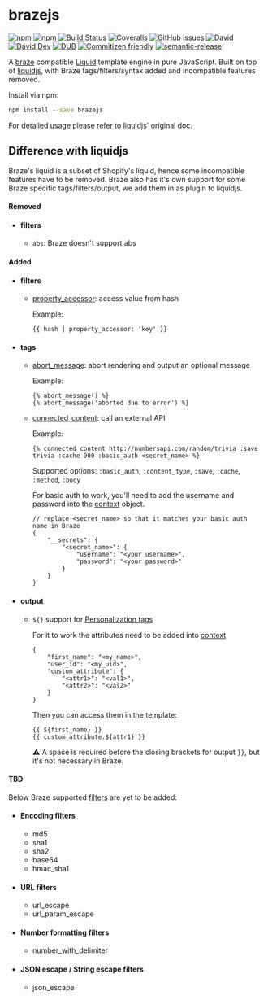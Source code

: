 # brazejs

[![npm](https://img.shields.io/npm/v/brazejs.svg)](https://www.npmjs.org/package/brazejs)
[![npm](https://img.shields.io/npm/dm/brazejs.svg)](https://www.npmjs.org/package/brazejs)
[![Build Status](https://travis-ci.org/yq314/brazejs.svg?branch=master)](https://travis-ci.org/yq314/brazejs)
[![Coveralls](https://img.shields.io/coveralls/yq314/brazejs.svg)](https://coveralls.io/github/yq314/brazejs?branch=master)
[![GitHub issues](https://img.shields.io/github/issues-closed/yq314/brazejs.svg)](https://github.com/yq314/brazejs/issues)
[![David](https://img.shields.io/david/yq314/brazejs.svg)](https://david-dm.org/yq314/brazejs)
[![David Dev](https://img.shields.io/david/dev/yq314/brazejs.svg)](https://david-dm.org/yq314/brazejs?type=dev)
[![DUB](https://img.shields.io/dub/l/vibe-d.svg)](https://github.com/yq314/brazejs/blob/master/LICENSE)
[![Commitizen friendly](https://img.shields.io/badge/commitizen-friendly-brightgreen.svg)](http://github.com/yq314/brazejs)
[![semantic-release](https://img.shields.io/badge/%20%20%F0%9F%93%A6%F0%9F%9A%80-semantic--release-e10079.svg)](https://github.com/yq314/brazejs)

A [braze][braze/liquid] compatible [Liquid][tutorial] template engine in pure JavaScript. Built on top of [liquidjs][liquidjs], with Braze tags/filters/syntax added and incompatible features removed.

Install via npm:

```bash
npm install --save brazejs
```

For detailed usage please refer to [liquidjs][liquidjs]' original doc.

## Difference with liquidjs

Braze's liquid is a subset of Shopify's liquid, hence some incompatible features have to be removed. Braze also has it's own support for some Braze specific tags/filters/output, we add them in as plugin to liquidjs.

#### Removed

* #### filters
    * `abs`: Braze doesn't support abs

#### Added

* #### filters
    * [property_accessor][braze/property_accessor]: access value from hash
        
        Example:
        ```
        {{ hash | property_accessor: 'key' }}
        ```
    
* #### tags
    * [abort_message][braze/abort_message]: abort rendering and output an optional message
        
        Example:
        ```
        {% abort_message() %}
        {% abort_message('aborted due to error') %}
        ```
     
    * [connected_content][braze/connected_content]: call an external API
    
        Example:
        ```
        {% connected_content http://numbersapi.com/random/trivia :save trivia :cache 900 :basic_auth <secret_name> %}
        ```
        
        Supported options: `:basic_auth`, `:content_type`, `:save`, `:cache`, `:method`, `:body`
        
        For basic auth to work, you'll need to add the username and password into the [context][liquidjs/context] object.
        ```
        // replace <secret_name> so that it matches your basic auth name in Braze 
        {
            "__secrets": {
                "<secret_name>": {
                    "username": "<your username>",
                    "password": "<your password>"
                }
            }
        }
        ```
        
* #### output
    * `${}` support for [Personalization tags][personalization tags]
  
        For it to work the attributes need to be added into [context][liquidjs/context] 

        ```
        {
            "first_name": "<my_name>",
            "user_id": "<my_uid>",
            "custom_attribute": {
                "<attr1>": "<val1>",
                "<attr2>": "<val2>"
            }
        }
        ```
        Then you can access them in the template:
        ```
        {{ ${first_name} }}
        {{ custom_attribute.${attr1} }}
        ```
        
        ⚠️ A space is required before the closing brackets for output `}}`, but it's not necessary in Braze.

#### TBD
Below Braze supported [filters][braze/filters] are yet to be added:

* #### Encoding filters
    * md5
    * sha1
    * sha2
    * base64
    * hmac_sha1
    
* #### URL filters
    * url_escape
    * url_param_escape

* #### Number formatting filters
    * number_with_delimiter
    
* #### JSON escape / String escape filters
    * json_escape

[braze/liquid]: https://www.braze.com/docs/user_guide/personalization_and_dynamic_content/liquid/overview/
[tutorial]: https://shopify.github.io/liquid/basics/introduction/
[liquidjs]: https://github.com/harttle/liquidjs
[personalization tags]: https://www.braze.com/docs/user_guide/personalization_and_dynamic_content/liquid/supported_personalization_tags/
[liquidjs/context]: https://github.com/harttle/liquidjs#render-from-string
[braze/filters]: https://www.braze.com/docs/user_guide/personalization_and_dynamic_content/liquid/advanced_filters/
[braze/property_accessor]: https://www.braze.com/docs/user_guide/personalization_and_dynamic_content/liquid/advanced_filters/#property-accessor-filter
[braze/abort_message]: https://www.braze.com/docs/user_guide/personalization_and_dynamic_content/liquid/aborting_messages/
[braze/connected_content]: https://www.braze.com/docs/user_guide/personalization_and_dynamic_content/connected_content/making_an_api_call/#making-an-api-call
